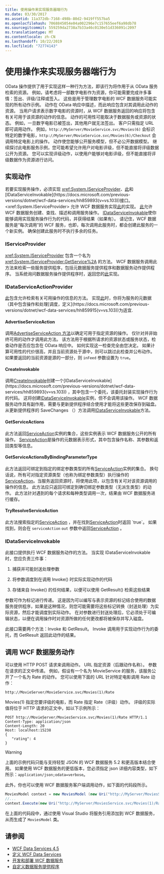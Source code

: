 ```yaml
---
title: 使用操作来实现服务器端行为
ms.date: 03/30/2017
ms.assetid: 11a372db-7168-498b-80d2-9419ff557ba5
ms.openlocfilehash: 7068845054e04a002296e7c157655eef6a98db78
ms.sourcegitcommit: 559259da2738a7b33a46c0130e51d336091c2097
ms.translationtype: MT
ms.contentlocale: zh-CN
ms.lasthandoff: 10/22/2019
ms.locfileid: "72774143"
---
```

# <a name="using-actions-to-implement-server-side-behavior"></a>使用操作来实现服务器端行为

OData 操作提供了用于实现这样一种行为方法，即该行为将作用于从 OData 服务检索的资源。 例如，请考虑将一部数字电影作为资源，你可能需要完成许多事情：签出、评级/注释或签入。 这些是用于管理数字电影的 WCF 数据服务可能实现的所有动作示例。 动作在 OData 响应中描述，而此响应包含对其调用此动作的资源。 当用户请求表示数字电影的资源时，从 WCF 数据服务返回的响应将包含有关可用于该资源的动作的信息。 动作的可用性可能取决于数据服务或资源的状态。 例如，一旦数字电影已被签出，其他用户就无法签出。 客户只需指定 URL 即可调用动作。 例如，`http://MyServer/MovieService.svc/Movies(6)` 会标识特定的数字电影，`http://MyServer/MovieService.svc/Movies(6)/Checkout` 会调用特定电影上的操作。 动作使您能够公开服务模型，但不必公开数据模型。 继续探讨此电影服务示例，您可能希望允许用户对电影评级，但不能直接将评级数据公开为资源。 您可以实现评级动作，以使用户能够对电影评级，但不能直接将评级数据作为资源进行访问。

## <a name="implementing-an-action"></a>实现动作
 若要实现服务操作，必须实现 <xref:System.IServiceProvider>、[此](https://docs.microsoft.com/previous-versions/dotnet/wcf-data-services/hh859915(v=vs.103))和[IDataServiceInvokable](https://docs.microsoft.com/previous-versions/dotnet/wcf-data-services/hh859893(v=vs.103))接口。 <xref:System.IServiceProvider> 允许 WCF 数据服务实现[此](https://docs.microsoft.com/previous-versions/dotnet/wcf-data-services/hh859915(v=vs.103))的实现。 [此](https://docs.microsoft.com/previous-versions/dotnet/wcf-data-services/hh859915(v=vs.103))允许 WCF 数据服务创建、查找、描述和调用服务操作。 [IDataServiceInvokable](https://docs.microsoft.com/previous-versions/dotnet/wcf-data-services/hh859893(v=vs.103))使你能够调用实现服务操作行为的代码，并获得结果（如果有）。 请记住，WCF 数据服务是“每次调用”的 WCF 服务，也即，每次调用此服务时，都会创建此服务的一个新实例。  确保创建此服务时不执行多余的任务。

### <a name="iserviceprovider"></a>IServiceProvider
 <xref:System.IServiceProvider> 包含一个名为 <xref:System.IServiceProvider.GetService%2A> 的方法。 WCF 数据服务调用此方法来检索一些服务提供程序，包括元数据服务提供程序和数据服务动作提供程序。 当系统询问数据服务操作提供程序时，返回您的[此](https://docs.microsoft.com/previous-versions/dotnet/wcf-data-services/hh859915(v=vs.103))实现。

### <a name="idataserviceactionprovider"></a>IDataServiceActionProvider
 [此](https://docs.microsoft.com/previous-versions/dotnet/wcf-data-services/hh859915(v=vs.103))包含允许检索有关可用操作的信息的方法。 实现[此](https://docs.microsoft.com/previous-versions/dotnet/wcf-data-services/hh859915(v=vs.103))时，你将为服务的元数据（其中包含操作和处理[调度，定义](https://docs.microsoft.com/previous-versions/dotnet/wcf-data-services/hh859915(v=vs.103))为适宜.

#### <a name="advertiseserviceaction"></a>AdvertiseServiceAction
 调用[AdvertiseServiceAction 方法](https://docs.microsoft.com/previous-versions/dotnet/wcf-data-services/hh859971(v=vs.103))以确定可用于指定资源的操作。 仅针对并非始终可用的动作才调用此方法。 该方法用于根据所请求的资源状态或服务状态，检查动作是否应包含在 OData 响应中。 如何实现这一检查完全由您决定。 如果计算可用性的代价很高，并且当前资源处于源中，则可以跳过此检查并公布动作。 如果要返回的当前资源是源的一部分，则 `inFeed` 参数设置为 `true`。

#### <a name="createinvokable"></a>CreateInvokable
 调用[CreateInvokable](https://docs.microsoft.com/previous-versions/dotnet/wcf-data-services/hh859940(v=vs.103))创建一个[IDataServiceInvokable](https://docs.microsoft.com/previous-versions/dotnet/wcf-data-services/hh859893(v=vs.103)) ，其中包含一个委托，该委托封装实现操作行为的代码。 这将创建[IDataServiceInvokable](https://docs.microsoft.com/previous-versions/dotnet/wcf-data-services/hh859893(v=vs.103))实例，但不会调用该操作。 WCF 数据服务动作具有副作用，需要与更新提供程序结合使用才能将这些更改保存到磁盘。 从更新提供程序的 SaveChanges （）方法调用[IDataServiceInvokable](https://docs.microsoft.com/previous-versions/dotnet/wcf-data-services/hh859924(v=vs.103))方法。

#### <a name="getserviceactions"></a>GetServiceActions
 此方法返回[ServiceAction](https://docs.microsoft.com/previous-versions/dotnet/wcf-data-services/hh544089(v=vs.103))实例的集合，这些实例表示 WCF 数据服务公开的所有操作。 [ServiceAction](https://docs.microsoft.com/previous-versions/dotnet/wcf-data-services/hh544089(v=vs.103))是操作的元数据表示形式，其中包含操作名称、其参数和返回类型等信息。

#### <a name="getserviceactionsbybindingparametertype"></a>GetServiceActionsByBindingParameterType
 此方法返回可绑定到指定的绑定参数类型的所有[ServiceAction](https://docs.microsoft.com/previous-versions/dotnet/wcf-data-services/hh544089(v=vs.103))实例的集合。 换句话说，所有可对指定资源类型（也称为绑定参数类型）执行操作的[ServiceAction](https://docs.microsoft.com/previous-versions/dotnet/wcf-data-services/hh544089(v=vs.103))。当服务返回资源时，将使用此项，以包含有关可对该资源调用的操作的信息。 此方法应只返回可绑定到确切绑定参数类型（无派生类型）的动作。 此方法针对遇到的每个请求和每种类型调用一次，结果由 WCF 数据服务进行缓存。

#### <a name="tryresolveserviceaction"></a>TryResolveServiceAction
 此方法搜索指定的[ServiceAction](https://docs.microsoft.com/previous-versions/dotnet/wcf-data-services/hh544089(v=vs.103)) ，并在找到[ServiceAction](https://docs.microsoft.com/previous-versions/dotnet/wcf-data-services/hh544089(v=vs.103))时返回 `true`。 如果找到，则会在 `serviceAction` `out` 参数中返回[ServiceAction](https://docs.microsoft.com/previous-versions/dotnet/wcf-data-services/hh544089(v=vs.103)) 。

### <a name="idataserviceinvokable"></a>IDataServiceInvokable
 此接口提供执行 WCF 数据服务动作的方法。 当实现 IDataServiceInvokable 时，您应负责三件事：

1. 捕获并可能封送处理参数

2. 将参数调度到在调用 Invoke() 时实际实现动作的代码

3. 存储来自 Invoke() 的任何结果，以便可以使用 GetResult() 检索这些结果

 参数可作为标记进行传递。 这是因为可以编写与表示资源的标记结合使用的数据服务提供程序，如果是这种情况，则您可能需要将这些标记转换（封送处理）为实际资源，然后才能调度到实际动作。 在对参数进行封送处理后，它必须处于可编辑状态，以便在调用操作时对资源所做的任何更改都将被保存并写入磁盘。

 此接口需要两个方法：Invoke 和 GetResult。 Invoke 调用用于实现动作行为的委托，而 GetResult 返回此动作的结果。

## <a name="invoking-a-wcf-data-service-action"></a>调用 WCF 数据服务动作
 可以使用 HTTP POST 请求来调用动作。 URL 指定资源（后跟动作名称）。 参数在请求的正文中传递。 例如，假设有一个名为 MovieService 的服务，该服务公开了一个名为 Rate 的动作。 您可以使用下面的 URL 针对特定电影调用 Rate 动作：

 `http://MovieServer/MovieService.svc/Movies(1)/Rate`

 Movies(1) 指定您要评级的电影，而 Rate 指定 Rate（评级）动作。 评级的实际值将位于 HTTP 请求的正文中，如以下示例所示：

```http
POST http://MovieServer/MoviesService.svc/Movies(1)/Rate HTTP/1.1
Content-Type: application/json
Content-Length: 20
Host: localhost:15238
{
   "rating": 4
}
```

> [!WARNING]
> 上面的示例代码只能与支持轻型 JSON 的 WCF 数据服务 5.2 和更高版本结合使用。 如果使用 WCF 数据服务的更低版本，您必须指定 json 详细内容类型，如下所示：`application/json;odata=verbose`。

 此外，你也可以使用 WCF 数据服务客户端调用动作，如下面的代码段所示。

```csharp
MoviesModel context = new MoviesModel (new Uri("http://MyServer/MoviesService.svc/"));
//...
context.Execute(new Uri("http://MyServer/MoviesService.svc/Movies(1)/Rate"), "POST", new BodyOperationParameter("rating",4) );
```

 在上面的代码段中，通过使用 Visual Studio 将服务引用添加到 WCF 数据服务，从而生成了 `MoviesModel` 类。

## <a name="see-also"></a>请参阅

- [WCF Data Services 4.5](index.md)
- [定义 WCF Data Services](defining-wcf-data-services.md)
- [开发和部署 WCF 数据服务](developing-and-deploying-wcf-data-services.md)
- [自定义数据服务提供程序](custom-data-service-providers-wcf-data-services.md)
